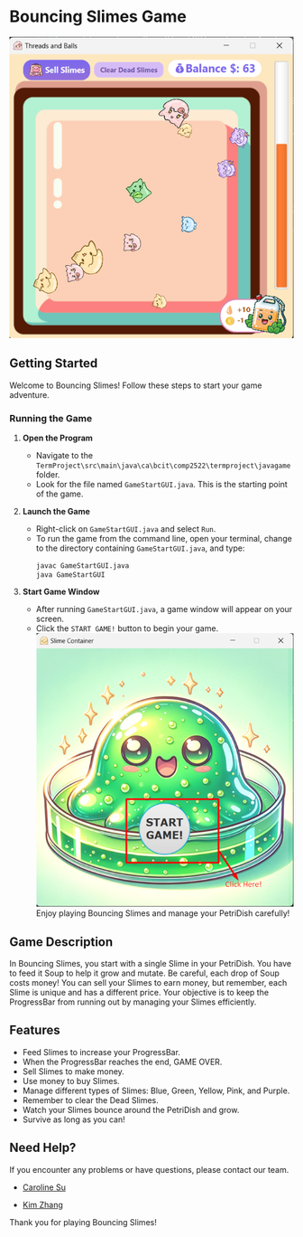 # Bouncing Slimes Game

![ScreenshotOfGame.png](src%2Fmain%2Fresources%2FScreenshotOfGame.png)
## Getting Started

Welcome to Bouncing Slimes! Follow these steps to start your game adventure.

### Running the Game
1. **Open the Program**
    - Navigate to the `TermProject\src\main\java\ca\bcit\comp2522\termproject\javagame` folder.
    - Look for the file named `GameStartGUI.java`. This is the starting point of the game.

2. **Launch the Game**
    - Right-click on `GameStartGUI.java` and select `Run`.
    - To run the game from the command line, open your terminal, change to the directory containing `GameStartGUI.java`, and type:
      ```
      javac GameStartGUI.java
      java GameStartGUI
      ```

3. **Start Game Window**
    - After running `GameStartGUI.java`, a game window will appear on your screen.
    - Click the `START GAME!` button to begin your game.
![startGUIwithannotation.png](src%2Fmain%2Fresources%2FstartGUIwithannotation.png)
Enjoy playing Bouncing Slimes and manage your PetriDish carefully!

## Game Description
In Bouncing Slimes, you start with a single Slime in your PetriDish. You have to feed it Soup to help it grow and mutate. Be careful, each drop of Soup costs money! You can sell your Slimes to earn money, but remember, each Slime is unique and has a different price. Your objective is to keep the ProgressBar from running out by managing your Slimes efficiently.

## Features
- Feed Slimes to increase your ProgressBar.
- When the ProgressBar reaches the end, GAME OVER.
- Sell Slimes to make money.
- Use money to buy Slimes.
- Manage different types of Slimes: Blue, Green, Yellow, Pink, and Purple.
- Remember to clear the Dead Slimes.
- Watch your Slimes bounce around the PetriDish and grow.
- Survive as long as you can!

## Need Help?
If you encounter any problems or have questions, please contact our team.

- [Caroline Su](https://github.com/Juntingg)

- [Kim Zhang](https://github.com/yuezhang27)

Thank you for playing Bouncing Slimes!
